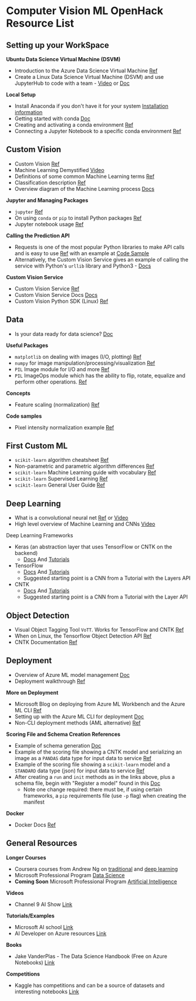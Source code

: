 # Computer Vision ML OpenHack Resource List

## Setting up your WorkSpace

**Ubuntu Data Science Virtual Machine (DSVM)**

* Introduction to the Azure Data Science Virtual Machine [Ref](https://docs.microsoft.com/en-us/azure/machine-learning/data-science-virtual-machine/overview)
* Create a Linux Data Science Virtual Machine (DSVM) and use JupyterHub to code with a team - [Video](https://www.youtube.com/watch?v=4b1G9pQC3KM) or [Doc](https://docs.microsoft.com/en-us/azure/machine-learning/data-science-virtual-machine/linux-dsvm-walkthrough#jupyterhub)

**Local Setup**

* Install Anaconda if you don't have it for your system [Installation information](https://docs.anaconda.com/anaconda/install/)
* Getting started with conda <a href="https://conda.io/docs/user-guide/getting-started.html" target="_blank">Doc</a>
* Creating and activating a conda environment <a href="https://conda.io/docs/user-guide/tasks/manage-environments.html" target="_blank">Ref</a>
* Connecting a Jupyter Notebook to a specific conda environment  <a href="http://ipython.readthedocs.io/en/stable/install/kernel_install.html#kernels-for-different-environments" target="_blank">Ref</a>

## Custom Vision

* Custom Vision [Ref](https://customvision.ai)
* Machine Learning Demystified <a href="https://youtu.be/k-K3g4FKS_c" target="_blank">Video</a>
* Definitions of some common Machine Learning terms <a href="https://docs.microsoft.com/en-us/azure/machine-learning/studio/what-is-machine-learning#key-machine-learning-terms-and-concepts" target="_blank">Ref</a>
* Classification description <a href="https://docs.microsoft.com/en-us/azure/machine-learning/studio/data-science-for-beginners-the-5-questions-data-science-answers#question-1-is-this-a-or-b-uses-classification-algorithms" target="_blank">Ref</a>
* Overview diagram of the Machine Learning process <a href="https://blogs.msdn.microsoft.com/continuous_learning/2014/11/15/end-to-end-predictive-model-in-azureml-using-linear-regression/" target="_blank">Docs</a>

**Jupyter and Managing Packages**

* `jupyter` <a href="https://jupyter.readthedocs.io/en/latest/running.html" target="_blank">Ref</a>
* On using `conda` or `pip` to install Python packages <a href="https://conda.io/docs/user-guide/tasks/manage-pkgs.html" target="_blank">Ref</a>
* Jupyter notebook usage <a href="http://jupyter-notebook.readthedocs.io/en/latest/examples/Notebook/Notebook%20Basics.html" target="_blank">Ref</a>

**Calling the Prediction API**

* Requests is one of the most popular Python libraries to make API calls and is easy to use <a href="http://docs.python-requests.org/en/master/" target="_blank">Ref</a> with an example at <a href="https://github.com/michhar/python-jupyter-notebooks/blob/master/cognitive_services/Computer_Vision_API.ipynb" target="_blank">Code Sample</a>
* Alternatively, the Custom Vision Service gives an example of calling the service with Python's `urllib` library and Python3 - <a href="https://southcentralus.dev.cognitive.microsoft.com/docs/services/57982f59b5964e36841e22dfbfe78fc1/operations/5a3044f608fa5e06b890f164" target="_blank">Docs</a>

**Custom Vision Service**

* Custom Vision Service <a href="https://customvision.ai" target="_blank">Ref</a>
* Custom Vision Service Docs <a href="https://docs.microsoft.com/en-us/azure/cognitive-services/custom-vision-service/home" target="_blank">Docs</a>
* Custom Vision Python SDK (Linux) <a href="https://docs.microsoft.com/en-us/azure/cognitive-services/custom-vision-service/python-tutorial" target="_blank">Ref</a>

## Data

* Is your data ready for data science? <a href="https://docs.microsoft.com/en-us/azure/machine-learning/studio/data-science-for-beginners-is-your-data-ready-for-data-science" target="_blank">Doc</a>

**Useful Packages**

* `matplotlib` on dealing with images (I/O, plotting) <a href="https://matplotlib.org/2.0.2/users/image_tutorial.html" target="_blank">Ref</a>
* `numpy` for image manipulation/processing/visualization <a href="http://www.scipy-lectures.org/advanced/image_processing/" target="_blank">Ref</a>
* `PIL` Image module for I/O and more <a href="http://pillow.readthedocs.io/en/4.2.x/reference/Image.html" target="_blank">Ref</a>
* `PIL` ImageOps module which has the ability to flip, rotate, equalize and perform other operations. <a href="http://pillow.readthedocs.io/en/4.2.x/reference/ImageOps.html" target="_blank">Ref</a>

**Concepts**

* Feature scaling (normalization) <a href="https://en.wikipedia.org/wiki/Feature_scaling" target="_blank">Ref</a>

**Code samples**

* Pixel intensity normalization example <a href="https://stackoverflow.com/questions/7422204/intensity-normalization-of-image-using-pythonpil-speed-issues" target="_blank">Ref</a>

## First Custom ML

* `scikit-learn` algorithm cheatsheet <a href="http://scikit-learn.org/stable/index.html" target="_blank">Ref</a>
* Non-parametric and parametric algorithm differences <a href="https://machinelearningmastery.com/parametric-and-nonparametric-machine-learning-algorithms/" target="_blank">Ref</a>
* `scikit-learn` Machine Learning guide with vocabulary <a href="http://scikit-learn.org/stable/tutorial/basic/tutorial.html#introduction" target="_blank">Ref</a>
* `scikit-learn` Supervised Learning <a href="http://scikit-learn.org/stable/tutorial/statistical_inference/supervised_learning.html" target="_blank">Ref</a>
* `scikit-learn` General User Guide <a href="http://scikit-learn.org/stable/user_guide.html" target="_blank">Ref</a>

## Deep Learning

* What is a convolutional neural net <a href="https://ujjwalkarn.me/2016/08/11/intuitive-explanation-convnets/" target="_blank">Ref</a> or <a href="https://www.youtube.com/watch?v=FmpDIaiMIeA" target="_blank">Video</a>
* High level overview of Machine Learning and CNNs <a href="https://youtu.be/k-K3g4FKS_c" target="_blank">Video</a>

Deep Learning Frameworks

* Keras (an abstraction layer that uses TensorFlow or CNTK on the backend)
    * <a href="https://keras.io/" target="_blank">Docs</a> And <a href="https://github.com/fchollet/keras-resources" target="_blank">Tutorials</a>
* TensorFlow
    * <a href="https://www.tensorflow.org/" target="_blank">Docs</a> And <a href="https://www.tensorflow.org/tutorials/" target="_blank">Tutorials</a>
    * Suggested starting point is a CNN from a Tutorial with the Layers API
* CNTK
    * <a href="https://www.microsoft.com/en-us/cognitive-toolkit/" target="_blank">Docs</a> And <a href="https://cntk.ai/pythondocs/tutorials.html" target="_blank">Tutorials</a>
    * Suggested starting point is a CNN from a Tutorial with the Layer API

## Object Detection

* Visual Object Tagging Tool `VoTT`. Works for TensorFlow and CNTK <a href="https://github.com/Microsoft/VoTT" target="_blank">Ref</a>
* When on Linux, the Tensorflow Object Detection API <a href="https://github.com/tensorflow/models/tree/master/research/object_detection" target="_blank">Ref</a>
* CNTK Documentation <a href="https://www.microsoft.com/en-us/cognitive-toolkit/" target="_blank">Ref</a>

## Deployment

* Overview of Azure ML model management <a href="https://docs.microsoft.com/en-us/azure/machine-learning/preview/model-management-overview" target="_blank">Doc</a>
* Deployment walkthrough <a href="https://michhar.github.io/deploy-with-azureml-cli-boldly/" target="_blank">Ref</a>

**More on Deployment**
* Microsoft Blog on deploying from Azure ML Workbench and the Azure ML CLI <a href="https://blogs.technet.microsoft.com/machinelearning/2017/09/25/deploying-machine-learning-models-using-azure-machine-learning/" target="_blank">Ref</a>
* Setting up with the Azure ML CLI for deployment 
<a href="https://docs.microsoft.com/en-us/azure/machine-learning/preview/deployment-setup-configuration" target="_blank">Doc</a>
* Non-CLI deployment methods (AML alternative) <a href="https://github.com/Azure/ACS-Deployment-Tutorial" target="_blank">Ref</a>

**Scoring File and Schema Creation References**
* Example of schema generation <a href="https://docs.microsoft.com/en-us/azure/machine-learning/preview/model-management-service-deploy#2-create-a-schemajson-file" target="_blank">Doc</a>
* Example of the scoring file showing a CNTK model and serializing an image as a `PANDAS` data type for input data to service <a href="https://github.com/Azure/MachineLearningSamples-ImageClassificationUsingCntk/blob/master/scripts/deploymain.py" target="_blank">Ref</a>
* Example of the scoring file showing a `scikit-learn` model and a `STANDARD` data type (json) for input data to service <a href="https://github.com/Azure/Machine-Learning-Operationalization/blob/master/samples/python/code/newsgroup/score.py" target="_blank">Ref</a>
* After creating a `run` and `init` methods as in the links above, plus a schema file, begin with "Register a model" found in this <a href="https://docs.microsoft.com/en-us/azure/machine-learning/preview/model-management-service-deploy#4-register-a-model">Doc</a>
  * Note one change required:  there must be, if using certain frameworks, a `pip` requirements file (use `-p` flag) when creating the manifest

**Docker**

* Docker Docs <a href="https://docs.docker.com/get-started/" target="_blank">Ref</a>

## General Resources

**Longer Courses**

* Coursera courses from Andrew Ng on [traditional](https://www.coursera.org/learn/machine-learning) and [deep learning](https://www.coursera.org/specializations/deep-learning)
* Microsoft Professional Program [Data Science](https://academy.microsoft.com/en-us/professional-program/tracks/data-science/)
* **Coming Soon** Microsoft Professional Program [Artificial Intelligence](https://academy.microsoft.com/en-us/professional-program/tracks/artificial-intelligence/)

**Videos**

* Channel 9 AI Show [Link](https://channel9.msdn.com/Shows/AI-Show)

**Tutorials/Examples**

* Microsoft AI school [Link](https://aischool.microsoft.com/learning-paths)
* AI Developer on Azure resources [Link](https://learnanalytics.microsoft.com/learningpaths/developing-advanced-ai-applications)

**Books**

* Jake VanderPlas - The Data Science Handbook (Free on Azure Notebooks) [Link](https://notebooks.azure.com/jakevdp/libraries/pythondatasciencehandbook)

**Competitions**

* Kaggle has competitions and can be a source of datasets and interesting notebooks [Link](https://www.kaggle.com/)
